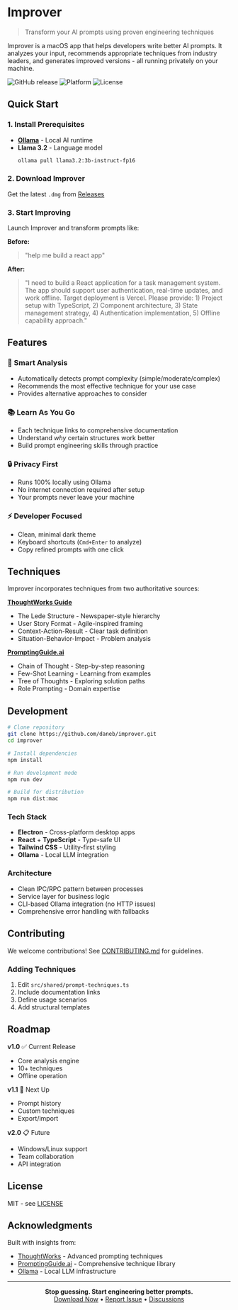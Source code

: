 # Improver

> Transform your AI prompts using proven engineering techniques

Improver is a macOS app that helps developers write better AI prompts. It analyzes your input, recommends appropriate techniques from industry leaders, and generates improved versions - all running privately on your machine.

![GitHub release](https://img.shields.io/github/v/release/daneb/improver)
![Platform](https://img.shields.io/badge/platform-macOS-blue)
![License](https://img.shields.io/badge/license-MIT-green)

## Quick Start

### 1. Install Prerequisites

- **[Ollama](https://ollama.ai)** - Local AI runtime
- **Llama 3.2** - Language model
  ```bash
  ollama pull llama3.2:3b-instruct-fp16
  ```

### 2. Download Improver

Get the latest `.dmg` from [Releases](https://github.com/daneb/improver/releases)

### 3. Start Improving

Launch Improver and transform prompts like:

**Before:**

> "help me build a react app"

**After:**

> "I need to build a React application for a task management system. The app should support user authentication, real-time updates, and work offline. Target deployment is Vercel. Please provide: 1) Project setup with TypeScript, 2) Component architecture, 3) State management strategy, 4) Authentication implementation, 5) Offline capability approach."

## Features

### 🎯 Smart Analysis

- Automatically detects prompt complexity (simple/moderate/complex)
- Recommends the most effective technique for your use case
- Provides alternative approaches to consider

### 📚 Learn As You Go

- Each technique links to comprehensive documentation
- Understand _why_ certain structures work better
- Build prompt engineering skills through practice

### 🔒 Privacy First

- Runs 100% locally using Ollama
- No internet connection required after setup
- Your prompts never leave your machine

### ⚡ Developer Focused

- Clean, minimal dark theme
- Keyboard shortcuts (`Cmd+Enter` to analyze)
- Copy refined prompts with one click

## Techniques

Improver incorporates techniques from two authoritative sources:

**[ThoughtWorks Guide](https://www.thoughtworks.com/insights/blog/generative-ai/improve-ai-outputs-advanced-prompt-techniques)**

- The Lede Structure - Newspaper-style hierarchy
- User Story Format - Agile-inspired framing
- Context-Action-Result - Clear task definition
- Situation-Behavior-Impact - Problem analysis

**[PromptingGuide.ai](https://www.promptingguide.ai/techniques)**

- Chain of Thought - Step-by-step reasoning
- Few-Shot Learning - Learning from examples
- Tree of Thoughts - Exploring solution paths
- Role Prompting - Domain expertise

## Development

```bash
# Clone repository
git clone https://github.com/daneb/improver.git
cd improver

# Install dependencies
npm install

# Run development mode
npm run dev

# Build for distribution
npm run dist:mac
```

### Tech Stack

- **Electron** - Cross-platform desktop apps
- **React** + **TypeScript** - Type-safe UI
- **Tailwind CSS** - Utility-first styling
- **Ollama** - Local LLM integration

### Architecture

- Clean IPC/RPC pattern between processes
- Service layer for business logic
- CLI-based Ollama integration (no HTTP issues)
- Comprehensive error handling with fallbacks

## Contributing

We welcome contributions! See [CONTRIBUTING.md](CONTRIBUTING.md) for guidelines.

### Adding Techniques

1. Edit `src/shared/prompt-techniques.ts`
2. Include documentation links
3. Define usage scenarios
4. Add structural templates

## Roadmap

**v1.0** ✅ Current Release

- Core analysis engine
- 10+ techniques
- Offline operation

**v1.1** 🚧 Next Up

- Prompt history
- Custom techniques
- Export/import

**v2.0** 📋 Future

- Windows/Linux support
- Team collaboration
- API integration

## License

MIT - see [LICENSE](LICENSE)

## Acknowledgments

Built with insights from:

- [ThoughtWorks](https://www.thoughtworks.com) - Advanced prompting techniques
- [PromptingGuide.ai](https://www.promptingguide.ai) - Comprehensive technique library
- [Ollama](https://ollama.ai) - Local LLM infrastructure

---

<p align="center">
  <b>Stop guessing. Start engineering better prompts.</b><br>
  <a href="https://github.com/daneb/improver/releases">Download Now</a> • 
  <a href="https://github.com/daneb/improver/issues">Report Issue</a> • 
  <a href="https://github.com/daneb/improver/discussions">Discussions</a>
</p>
